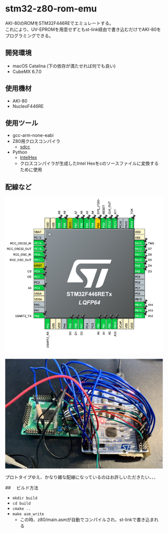 # stm32-z80-rom-emu
AKI-80のROMをSTM32F446REでエミュレートする。  
これにより、UV-EPROMを用意せずともst-link経由で書き込むだけでAKI-80をプログラミングできる。
## 開発環境
- macOS Catalina (下の依存が満たせれば何でも良い)
- CubeMX 6.7.0

## 使用機材
- AKI-80
- NucleoF446RE

## 使用ツール
- gcc-arm-none-eabi
- Z80用クロスコンパイラ
    - [sdcc](https://sdcc.sourceforge.net/)
- Python
    - [IntelHex](https://pypi.org/project/intelhex/)
    - クロスコンパイラが生成したIntel Hexをcのソースファイルに変換するために使用

## 配線など
![配線](misc/cubemx.png)

![配線2](misc/nucleo.JPG)

プロトタイプゆえ、かなり雑な配線になっているのはお許しいただきたい、、、


##　 ビルド方法
- `mkdir build`
- `cd build`
- `cmake ..`
- `make asm_write`
    - この時、z80/main.asmが自動でコンパイルされ、st-linkで書き込まれる
